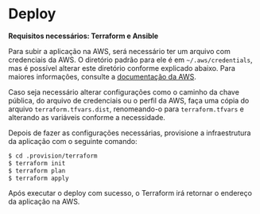 # Deploy
**Requisitos necessários: Terraform e Ansible**

Para subir a aplicação na AWS, será necessário ter um arquivo com credenciais da AWS. O diretório padrão para ele é em `~/.aws/credentials`, mas é possível alterar este diretório conforme explicado abaixo. Para maiores informações, consulte a [documentação da AWS](https://docs.aws.amazon.com/cli/latest/userguide/cli-configure-files.html).

Caso seja necessário alterar configurações como o caminho da chave pública, do arquivo de credenciais ou o perfil da AWS, faça uma cópia do arquivo `terraform.tfvars.dist`, renomeando-o para `terraform.tfvars` e alterando as variáveis conforme a necessidade.

Depois de fazer as configurações necessárias, provisione a infraestrutura da aplicação com o seguinte comando:

```sh
$ cd .provision/terraform
$ terraform init
$ terraform plan
$ terraform apply
```

Após executar o deploy com sucesso, o Terraform irá retornar o endereço da aplicação na AWS.